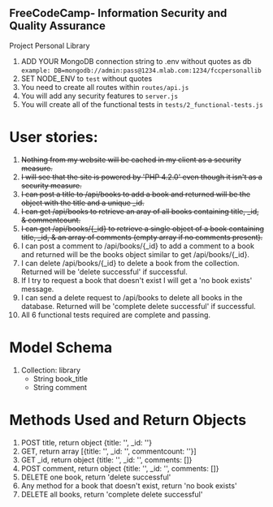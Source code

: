 **FreeCodeCamp**- Information Security and Quality Assurance
------

Project Personal Library

1) ADD YOUR MongoDB connection string to .env without quotes as db
    `example: DB=mongodb://admin:pass@1234.mlab.com:1234/fccpersonallib`
2) SET NODE_ENV to `test` without quotes
3) You need to create all routes within `routes/api.js`
4) You will add any security features to `server.js`
5) You will create all of the functional tests in `tests/2_functional-tests.js`


# User stories:

1. ~~Nothing from my website will be cached in my client as a security measure.~~
2. ~~I will see that the site is powered by 'PHP 4.2.0' even though it isn't as a security measure.~~
3. ~~I can post a title to /api/books to add a book and returned will be the object with the title and a unique _id.~~
4. ~~I can get /api/books to retrieve an aray of all books containing title, _id, & commentcount.~~
5. ~~I can get /api/books/{_id} to retrieve a single object of a book containing title, _id, & an array of comments (empty array if no comments present).~~
6. I can post a comment to /api/books/{_id} to add a comment to a book and returned will be the books object similar to get /api/books/{_id}.
7. I can delete /api/books/{_id} to delete a book from the collection. Returned will be 'delete successful' if successful.
8. If I try to request a book that doesn't exist I will get a 'no book exists' message.
9. I can send a delete request to /api/books to delete all books in the database. Returned will be 'complete delete successful' if successful.
10. All 6 functional tests required are complete and passing.


# Model Schema

1. Collection: library
    - String book_title
    - String comment
  
# Methods Used and Return Objects

1. POST title, return object {title: '', _id: ''}
2. GET, return array [{title: '', _id: '', commentcount: ''}]
3. GET _id, return object {title: '', _id: '', comments: []}
4. POST comment, return object {title: '', _id: '', comments: []}
5. DELETE one book, return 'delete successful'
6. Any method for a book that doesn't exist, return 'no book exists'
7. DELETE all books, return 'complete delete successful'
